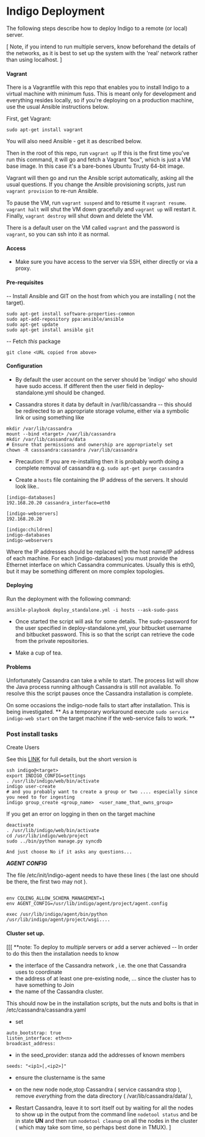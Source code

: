 # Indigo Deployment

The following steps describe how to deploy Indigo to a remote (or local) server.

[ Note, if you intend to run multiple servers, know beforehand the details of the networks, as it is best to set up the system with the 'real' network rather than using localhost. ]

#### Vagrant

There is a Vagrantfile with this repo that enables you to install Indigo to a virtual machine with minimum fuss.
This is meant only for development and everything resides locally, so if you're deploying on a production machine,
use the usual Ansible instructions below.

First, get Vagrant:

```
sudo apt-get install vagrant
```

You will also need Ansible - get it as described below.

Then in the root of this repo, run `vagrant up` If this is the first time you've run this command, it will go and fetch
a Vagrant "box", which is just a VM base image. In this case it's a bare-bones Ubuntu Trusty 64-bit image.

Vagrant will then go and run the Ansible script automatically, asking all the usual questions. If you change the
Ansible provisioning scripts, just run `vagrant provision` to re-run Ansible.

To pause the VM, run `vagrant suspend` and to resume it `vagrant resume`. `vagrant halt` will shut the VM down
gracefully and `vagrant up` will restart it. Finally, `vagrant destroy` will shut down and delete the VM.

There is a default user on the VM called `vagrant` and the password is `vagrant`, so you can ssh into it as normal.

#### Access

* Make sure you have access to the server via SSH, either directly or via a proxy.

#### Pre-requisites

-- Install Ansible and GIT on the host from which you are installing ( not the target).

```
sudo apt-get install software-properties-common
sudo apt-add-repository ppa:ansible/ansible
sudo apt-get update
sudo apt-get install ansible git
```
-- Fetch _this_ package
```
git clone <URL copied from above>
```

#### Configuration

* By default the user account on the server should be 'indigo' who should have sudo access.  If different then the user field in deploy-standalone.yml should be changed.

* Cassandra stores it data by default in /var/lib/cassandra -- this should be redirected to an appropriate storage volume, either via a symbolic link or using something like
```
mkdir /var/lib/cassandra
mount --bind <target> /var/lib/cassandra
mkdir /var/lib/cassandra/data
# Ensure that permissions and ownership are appropriately set
chown -R casssandra:cassandra /var/lib/cassandra
```
* Precaution:  If you are re-installing then it is probably worth doing a complete removal of cassandra
e.g.
``` sudo apt-get purge cassandra ```

* Create a ```hosts``` file containing the IP address of the servers.  It should look like..

```
[indigo-databases]
192.168.20.20 cassandra_interface=eth0

[indigo-webservers]
192.168.20.20

[indigo:children]
indigo-databases
indigo-webservers
```

Where the IP addresses should be replaced with the host name/IP address of each machine. For each [indigo-databases] you must provide the Ethernet interface on which Cassandra communicates. Usually this is eth0, but it may be something different on more complex topologies.

#### Deploying


Run the deployment with the following command:

```
ansible-playbook deploy_standalone.yml -i hosts --ask-sudo-pass
```

* Once started the script will ask for some details. The sudo-password for the user specified in deploy-standalone.yml, your bitbucket username and bitbucket password.  This is so that the script can retrieve the code from the private repositories.

* Make a cup of tea.


#### Problems

Unfortunately Cassandra can take a while to start. The process list will show the Java process running although Cassandra is still not available. To resolve this the script pauses once the Cassandra installation is complete.

On some occasions the indigo-node fails to start after installation.  This is being investigated.
** As a temporary workaround execute
```sudo service indigo-web start```
on the target machine if the web-service fails to work. **

### Post install tasks
Create Users

See this [LINK](https://bitbucket.org/archivea/indigo) for full details, but the short version is
```
ssh indigo@<target>
export INDIGO_CONFIG=settings
. /usr/lib/indigo/web/bin/activate
indigo user-create
# and you probably want to create a group or two .... especially since you need to for ingesting
indigo group_create <group_name>  <user_name_that_owns_group>
```
If you get an error on logging in then on the target machine
```
deactivate
. /usr/lib/indigo/web/bin/activate
cd /usr/lib/indigo/web/project
sudo ../bin/python manage.py syncdb

And just choose No if it asks any questions...
```

***AGENT CONFIG***

The file /etc/init/indigo-agent needs to have these lines ( the last one should be there, the first two may not ).
```

env CQLENG_ALLOW_SCHEMA_MANAGEMENT=1
env AGENT_CONFIG=/usr/lib/indigo/agent/project/agent.config

exec /usr/lib/indigo/agent/bin/python /usr/lib/indigo/agent/project/wsgi....
```
#### Cluster set up.

[[[ **note:  To deploy to _multiple_ servers or add a server achieved 
-- In order to do this then the installation needs to know 
- the interface of the Cassandra network , i.e. the  one that Cassandra uses to coordinate
- the address of at least one pre-existing node, ... since the cluster has to have something to Join
- the name of the Cassandra cluster.

This should now be in the installation scripts, but the nuts and bolts is that in /etc/cassandra/cassandra.yaml

- set 

```
auto_bootstrap: true
listen_interface: eth<n>
broadcast_address: 
```

- in the seed_provider: stanza add the addresses of known members 

```
seeds: "<ip1>[,<ip2>]"
``` 
- ensure the clustername is the same 

- on the new node node,stop Cassandra ( service cassandra stop ), remove _everything_ from the data directory ( /var/lib/cassandra/data/ ), 

- Restart Cassandra, leave it to sort itself out by waiting for all the nodes to show up in the output from the command line ```nodetool status```  and be in state **UN** and then run ```nodetool cleanup``` on all the nodes in the cluster ( which may take som time, so perhaps best done in TMUX).
 ]